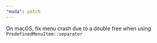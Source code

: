 ```yaml
---
"muda": patch
---
```


On macOS, fix menu crash due to a double free when using `PredefinedMenuItem::separator`  
